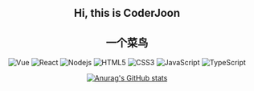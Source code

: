 <h2 align=center>
Hi, this is CoderJoon
</h2>
<h2 align=center>
一个菜鸟
</h2>

<div align=center>

![Vue](https://img.shields.io/badge/-Vue-34495e?logo=vue.js)
![React](https://img.shields.io/badge/-React-282c34?logo=react)
![Nodejs](https://img.shields.io/badge/-Nodejs-34495e?logo=node.js)
![HTML5](https://img.shields.io/badge/-HTML5-red?logo=html5&logoColor=white)
![CSS3](https://img.shields.io/badge/-CSS3-blue?logo=css3&logoColor=white)
![JavaScript](https://img.shields.io/badge/-JavaScript-yellow?logo=javascript&logoColor=white)
![TypeScript](https://img.shields.io/badge/-TypeScript-blue?logo=typescript&logoColor=white)

</div>

<div id="title" align=center>



[![Anurag's GitHub stats](https://github-readme-stats.vercel.app/api?username=Wnagfeng&show_icons=true&theme=tokyonight)](https://blog.csdn.net/weixin_47121832?spm=1000.2115.3001.5343)


